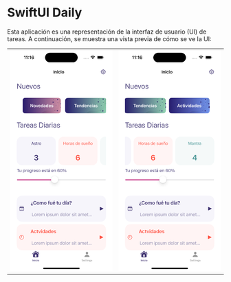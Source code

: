 # SwiftUI Daily

Esta aplicación es una representación de la interfaz de usuario (UI) de tareas. A continuación, se muestra una vista previa de cómo se ve la UI:

<table>
  <tr>
    <td>
      <img src="Screen_one.png" alt="Captura 1" width="250"/>
    </td>
    <td>
      <img src="Screen_two.png" alt="Captura 2" width="250"/>
    </td>
  </tr>
</table>
